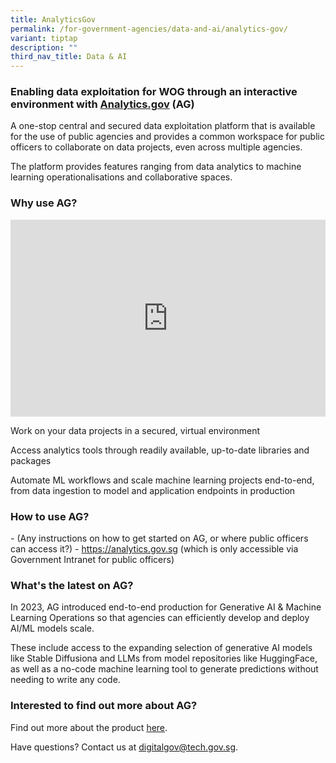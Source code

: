 ```yaml
---
title: AnalyticsGov
permalink: /for-government-agencies/data-and-ai/analytics-gov/
variant: tiptap
description: ""
third_nav_title: Data & AI
---
```

<h3>Enabling data exploitation for WOG through an interactive environment with <a href="http://Analytics.gov" rel="noopener noreferrer nofollow" target="_blank">Analytics.gov</a> (AG)</h3>
<p>A one-stop central and secured data exploitation platform that is available
for the use of public agencies and provides a common workspace for public
officers to collaborate on data projects, even across multiple agencies.</p>
<p>The platform provides features ranging from data analytics to machine
learning operationalisations and collaborative spaces.</p>
<h3>Why use AG?</h3>
<div class="iframe-wrapper">
<iframe style="max-width: 100%;" height="315" width="560" allowfullscreen="true" frameborder="0" src="https://www.youtube.com/embed/I71256PwRU8?si=8tXvF1AgHMxA6EvQ"></iframe>
</div>
<p>Work on your data projects in a secured, virtual environment</p>
<p>Access analytics tools through readily available, up-to-date libraries
and packages</p>
<p>Automate ML workflows and scale machine learning projects end-to-end,
from data ingestion to model and application endpoints in production</p>
<h3>How to use AG?</h3>
<p>- (Any instructions on how to get started on AG, or where public officers
can access it?) - <a href="https://analytics.gov.sg" rel="noopener noreferrer nofollow" target="_blank">https://analytics.gov.sg</a> (which is only
accessible via Government Intranet for public officers)</p>
<h3>What's the latest on AG?</h3>
<p>In 2023, AG introduced end-to-end production for Generative AI &amp; Machine
Learning Operations so that agencies can efficiently develop and deploy
AI/ML models scale.</p>
<p>These include access to the expanding selection of generative AI models
like Stable Diffusiona and LLMs from model repositories like HuggingFace,
as well as a no-code machine learning tool to generate predictions without
needing to write any code.</p>
<h3>Interested to find out more about AG?</h3>
<p>Find out more about the product <a href="https://www.developer.tech.gov.sg/products/categories/analytics/analytics-gov/overview.html" rel="noopener noreferrer nofollow" target="_blank">here</a>.</p>
<p>Have questions? Contact us at <a href="mailto:digitalgov@tech.gov.sg" rel="noopener noreferrer nofollow" target="_blank">digitalgov@tech.gov.sg</a>.</p>
